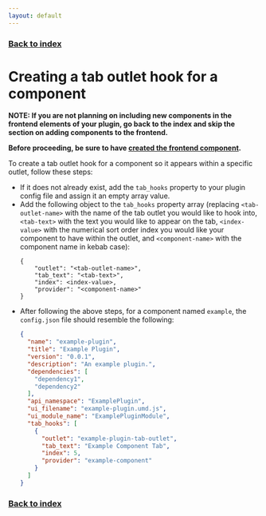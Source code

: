 ```yaml
---
layout: default
---
```


### [Back to index](./index.html)

# Creating a tab outlet hook for a component

**NOTE: If you are not planning on including new components in the frontend elements of your plugin, go back to the 
index and skip the section on adding components to the frontend.**

**Before proceeding, be sure to have [created the frontend component](./creating-frontend-component.html).**

To create a tab outlet hook for a component so it appears within a specific outlet, follow these steps:
- If it does not already exist, add the `tab_hooks` property to your plugin config file and assign it an empty array value.
- Add the following object to the `tab_hooks` property array (replacing `<tab-outlet-name>` with the name of the 
  tab outlet you would like to hook into, `<tab-text>` with the text you would like to appear on the tab, `<index-value>` with 
  the numerical sort order index you would like your component to have within the outlet, and `<component-name>` with 
  the component name in kebab case):
  ```
  {
      "outlet": "<tab-outlet-name>",
      "tab_text": "<tab-text>",
      "index": <index-value>,
      "provider": "<component-name>"
  }
  ```
- After following the above steps, for a component named `example`, the `config.json` file should resemble the following:
    ```json
    {
      "name": "example-plugin",
      "title": "Example Plugin",
      "version": "0.0.1",
      "description": "An example plugin.",
      "dependencies": [
        "dependency1",
        "dependency2"
      ],
      "api_namespace": "ExamplePlugin",
      "ui_filename": "example-plugin.umd.js",
      "ui_module_name": "ExamplePluginModule",
      "tab_hooks": [
        {
          "outlet": "example-plugin-tab-outlet",
          "tab_text": "Example Component Tab",
          "index": 5,
          "provider": "example-component"
        }
      ]
    }
    ```

### [Back to index](./index.html)
